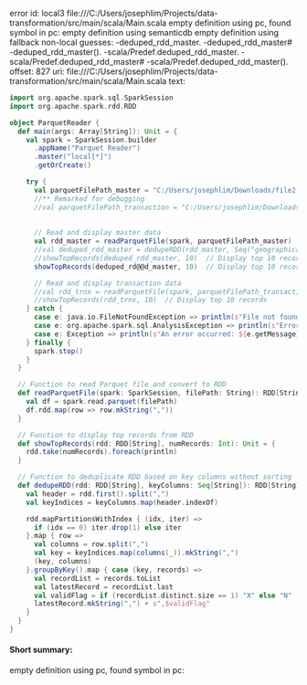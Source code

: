 error id: local3
file:///C:/Users/josephlim/Projects/data-transformation/src/main/scala/Main.scala
empty definition using pc, found symbol in pc: 
empty definition using semanticdb
empty definition using fallback
non-local guesses:
	 -deduped_rdd_master.
	 -deduped_rdd_master#
	 -deduped_rdd_master().
	 -scala/Predef.deduped_rdd_master.
	 -scala/Predef.deduped_rdd_master#
	 -scala/Predef.deduped_rdd_master().
offset: 827
uri: file:///C:/Users/josephlim/Projects/data-transformation/src/main/scala/Main.scala
text:
```scala
import org.apache.spark.sql.SparkSession
import org.apache.spark.rdd.RDD

object ParquetReader {
  def main(args: Array[String]): Unit = {
    val spark = SparkSession.builder
      .appName("Parquet Reader")
      .master("local[*]")
      .getOrCreate()

    try {
      val parquetFilePath_master = "C:/Users/josephlim/Downloads/file2.parquet"
      //** Remarked for debugging
      //val parquetFilePath_transaction = "C:/Users/josephlim/Downloads/sample_data_with_duplicates.parquet"
       
      
      // Read and display master data
      val rdd_master = readParquetFile(spark, parquetFilePath_master)
      //val deduped_rdd_master = dedupeRDD(rdd_master, Seq("geographical_location_oid"))
      //showTopRecords(deduped_rdd_master, 10)  // Display top 10 records
      showTopRecords(deduped_rd@@d_master, 10)  // Display top 10 records

      // Read and display transaction data
      //val rdd_trnx = readParquetFile(spark, parquetFilePath_transaction)
      //showTopRecords(rdd_trnx, 10)  // Display top 10 records
    } catch {
      case e: java.io.FileNotFoundException => println(s"File not found: ${e.getMessage}")
      case e: org.apache.spark.sql.AnalysisException => println(s"Error reading Parquet file: ${e.getMessage}")
      case e: Exception => println(s"An error occurred: ${e.getMessage}")
    } finally {
      spark.stop()
    }
  }

  // Function to read Parquet file and convert to RDD
  def readParquetFile(spark: SparkSession, filePath: String): RDD[String] = {
    val df = spark.read.parquet(filePath)
    df.rdd.map(row => row.mkString(","))
  }

  // Function to display top records from RDD
  def showTopRecords(rdd: RDD[String], numRecords: Int): Unit = {
    rdd.take(numRecords).foreach(println)
  }

  // Function to deduplicate RDD based on key columns without sorting
  def dedupeRDD(rdd: RDD[String], keyColumns: Seq[String]): RDD[String] = {
    val header = rdd.first().split(",")
    val keyIndices = keyColumns.map(header.indexOf)

    rdd.mapPartitionsWithIndex { (idx, iter) =>
      if (idx == 0) iter.drop(1) else iter
    }.map { row =>
      val columns = row.split(",")
      val key = keyIndices.map(columns(_)).mkString(",")
      (key, columns)
    }.groupByKey().map { case (key, records) =>
      val recordList = records.toList
      val latestRecord = recordList.last
      val validFlag = if (recordList.distinct.size == 1) "X" else "N"
      latestRecord.mkString(",") + s",$validFlag"
    }
  }
}

```


#### Short summary: 

empty definition using pc, found symbol in pc: 